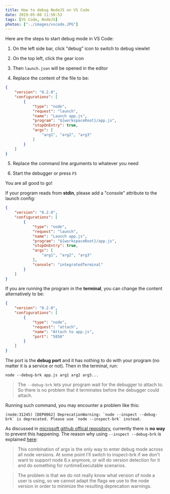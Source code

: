 ```yaml
---
title: How to debug NodeJS on VS Code
date: 2019-05-08 11:50:53
tags: [VS Code, NodeJS]
photos: ["../images/vscode.JPG"]
---
```

Here are the steps to start debug mode in VS Code:

1. On the left side bar, click "debug" icon to switch to debug viewlet

2. On the top left, click the gear icon

3. Then `launch.json` will be opened in the editor

4. Replace the content of the file to be:
<!-- more -->
```json
{
	"version": "0.2.0",
	"configurations": [
		{
			"type": "node",
			"request": "launch",
			"name": "Launch app.js",
			"program": "${workspaceRoot}/app.js",
			"stopOnEntry": true,
			"args": [
				"arg1", "arg2", "arg3"
			]
		}
	]
}
```

5. Replace the command line arguments to whatever you need

6. Start the debugger or press `F5`

You are all good to go!

If your program reads from **stdin**, please add a "console" attribute to the launch config:
```json
{
	"version": "0.2.0",
	"configurations": [
		{
			"type": "node",
			"request": "launch",
			"name": "Launch app.js",
			"program": "${workspaceRoot}/app.js",
			"stopOnEntry": true,
			"args": [
				"arg1", "arg2", "arg3"
			],
			"console": "integratedTerminal"
		}
	]
}
```

If you are running the program in the **terminal**, you can change the content alternatively to be:
```json
{
	"version": "0.2.0",
	"configurations": [
		{
			"type": "node",
			"request": "attach",
			"name": "Attach to app.js",
			"port": "5858"
		}
	]
}
```
The port is the **debug port** and it has nothing to do with your program (no matter it is a service or not). Then in the terminal, run:
```shell
node --debug-brk app.js arg1 arg2 arg3...
```
>The `--debug-brk` lets your program wait for the debugger to attach to. So there is no problem that it terminates before the debugger could attach.

Running such command, you may encounter a problem like this:
```
(node:31245) [DEP0062] DeprecationWarning: `node --inspect --debug-brk` is deprecated. Please use `node --inspect-brk` instead.     
```
As discussed in [microsoft github offical repository](https://github.com/Microsoft/vscode/issues/32529), currently there is **no way** to prevent this happening. The reason why using `--inspect --debug-brk` is explained [here](https://github.com/microsoft/vscode/issues/27731):
>This combination of args is the only way to enter debug mode across all node versions. At some point I'll switch to inspect-brk if we don't want to support node 6.x anymore, or will do version detection for it and do something for runtimeExecutable scenarios.

>The problem is that we do not really know what version of node a user is using, so we cannot adapt the flags we use to the node version in order to minimize the resulting deprecation warnings.

